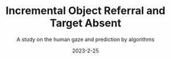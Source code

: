 ---
title: "Incremental Object Referral and Target Absent"
project-type: academic
subtitle: "A study on the human gaze and prediction by algorithms"
modal-id: 6
date: 2023-2-25
img: EyeGaze.png
modal-bg-color: "#f68ffaff"        # Colore di sfondo del popup (es. giallo)
modal-text-color: "#000000ff"      # Colore del testo (es. scuro)
alt: "Screenshot del platform 2D"

description: > # L'uso di > permette di scrivere su più righe
  As part of my academic path in human-computer interaction, I explored the subtle dynamics of how humans process language and visuals in real time, particularly in tasks where eye movements are driven by spoken descriptions.

  To dive deeper into this, I worked on adapting ScanDDM, a neuro-dynamical model for zero-shot attention prediction, to the incremental object referral, a setting in which humans listen to a referring expression while looking at an image, and incrementally shift their gaze based on the words they hear, and target absent task, a setting in which humans listen to a word describing an object missing in an image.

  This project allowed me to:
   - Explore gaze behavior modeling through stochastic differential equations and drift-diffusion mechanisms.
   - Bridge cognitive models with applied machine learning, adapting a scanpath simulator to process language one word at a time.
   - Work with real human gaze data, evaluating performance on the RefCOCO-Gaze dataset.
   - Compare models quantitatively and qualitatively, using human-like metrics such as Sequence Score, Fixation Edit Distance, and ScanMatch.

  Although the model I adapted did not outperform the task-specific state-of-the-art, it produced competitive results, demonstrating that zero-shot models like ScanDDM can be repurposed for incremental, real-time attention prediction — a key component in interactive systems like AR/VR interfaces, gaze-driven UI, and assistive tech.
  This experience strengthened both my research mindset and my ability to work at the intersection of cognitive science, AI, and HCI, advancing my academic growth in understanding how machines can better interpret — and anticipate — human behavior.


role:
  - Designer
  - Programmer
tags:
  - Python
  - Pytorch
  - Machine Learning

project-date: "Febbraio 2025"
client: "Natural interactions and Affective Computing courses"
repo-url: "https://github.com/Masonrocca21/NaturalInteraction"
---